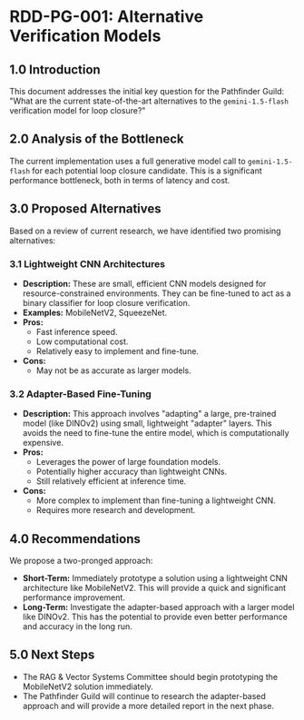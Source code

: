 # RDD-PG-001: Alternative Verification Models

## 1.0 Introduction
This document addresses the initial key question for the Pathfinder Guild: "What are the current state-of-the-art alternatives to the `gemini-1.5-flash` verification model for loop closure?"

## 2.0 Analysis of the Bottleneck
The current implementation uses a full generative model call to `gemini-1.5-flash` for each potential loop closure candidate. This is a significant performance bottleneck, both in terms of latency and cost.

## 3.0 Proposed Alternatives
Based on a review of current research, we have identified two promising alternatives:

### 3.1 Lightweight CNN Architectures
*   **Description:** These are small, efficient CNN models designed for resource-constrained environments. They can be fine-tuned to act as a binary classifier for loop closure verification.
*   **Examples:** MobileNetV2, SqueezeNet.
*   **Pros:**
    *   Fast inference speed.
    *   Low computational cost.
    *   Relatively easy to implement and fine-tune.
*   **Cons:**
    *   May not be as accurate as larger models.

### 3.2 Adapter-Based Fine-Tuning
*   **Description:** This approach involves "adapting" a large, pre-trained model (like DINOv2) using small, lightweight "adapter" layers. This avoids the need to fine-tune the entire model, which is computationally expensive.
*   **Pros:**
    *   Leverages the power of large foundation models.
    *   Potentially higher accuracy than lightweight CNNs.
    *   Still relatively efficient at inference time.
*   **Cons:**
    *   More complex to implement than fine-tuning a lightweight CNN.
    *   Requires more research and development.

## 4.0 Recommendations
We propose a two-pronged approach:

*   **Short-Term:** Immediately prototype a solution using a lightweight CNN architecture like MobileNetV2. This will provide a quick and significant performance improvement.
*   **Long-Term:** Investigate the adapter-based approach with a larger model like DINOv2. This has the potential to provide even better performance and accuracy in the long run.

## 5.0 Next Steps
*   The RAG & Vector Systems Committee should begin prototyping the MobileNetV2 solution immediately.
*   The Pathfinder Guild will continue to research the adapter-based approach and will provide a more detailed report in the next phase.